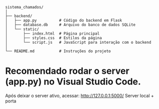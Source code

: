```
sistema_chamados/
│
├── backend/
│   ├── app.py          # Código do backend em Flask
│   ├── database.db     # Arquivo do banco de dados SQLite
│   └── static/
│       ├── index.html  # Página principal
│       ├── styles.css  # Estilos da página
│       └── script.js   # JavaScript para interação com o backend
│
└── README.md           # Instruções do projeto
```



# **Recomendado rodar o server (app.py) no Visual Studio Code.**

Após deixar o server ativo, acessar:
http://127.0.0.1:5000/
Server local + porta
